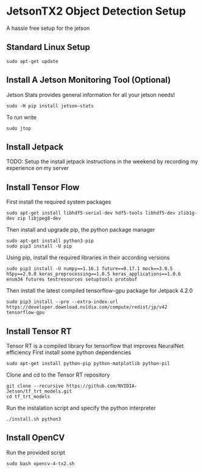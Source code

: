 # JetsonTX2 Object Detection Setup
A hassle free setup for the jetson

## Standard Linux Setup
```
sudo apt-get update
```

## Install A Jetson Monitoring Tool (Optional)
Jetson Stats provides general information for all your jetson needs!
```
sudo -H pip install jetson-stats
```
To run write
```
sudo jtop
```

## Install Jetpack
TODO: Setup the install jetpack instructions in the weekend by recording my experience on my server

## Install Tensor Flow
First install the required system packages
```
sudo apt-get install libhdf5-serial-dev hdf5-tools libhdf5-dev zlib1g-dev zip libjpeg8-dev
```
Then install and upgrade pip, the python package manager
```
sudo apt-get install python3-pip
sudo pip3 install -U pip
```
Using pip, install the required libraries in their according versions
```
sudo pip3 install -U numpy==1.16.1 future==0.17.1 mock==3.0.5 h5py==2.9.0 keras_preprocessing==1.0.5 keras_applications==1.0.6 enum34 futures testresources setuptools protobuf
```
Then install the latest compiled tensorflow-gpu package for Jetpack 4.2.0
```
sudo pip3 install --pre --extra-index-url https://developer.download.nvidia.com/compute/redist/jp/v42 tensorflow-gpu
```

## Install Tensor RT
Tensor RT is a compiled library for tensorflow that improves NeuralNet efficiency
First install some python dependencies
```
sudo apt-get install python-pip python-matplotlib python-pil
```
Clone and cd to the Tensor RT repository
```
git clone --recursive https://github.com/NVIDIA-Jetson/tf_trt_models.git
cd tf_trt_models
```
Run the instalation script and specify the python interpreter
```
./install.sh python3
```

## Install OpenCV
Run the provided script
```
sudo bash opencv-4-tx2.sh
```
